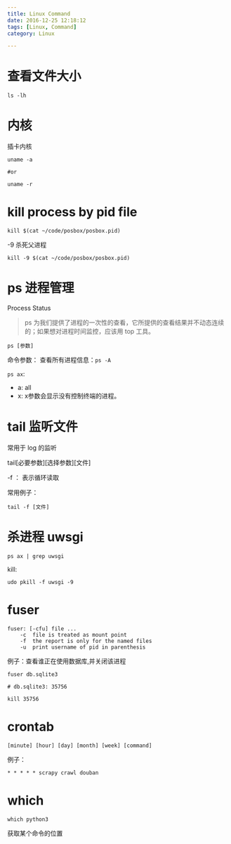 ```yaml
---
title: Linux Command
date: 2016-12-25 12:18:12
tags: [Linux, Command]
category: Linux

---
```


# 查看文件大小

```
ls -lh
```

# 内核

插卡内核
```
uname -a

#or 

uname -r
```

# kill process by pid file

```
kill $(cat ~/code/posbox/posbox.pid)
```

-9  杀死父进程

``` 
kill -9 $(cat ~/code/posbox/posbox.pid)
```

# ps 进程管理

Process Status

>ps 为我们提供了进程的一次性的查看，它所提供的查看结果并不动态连续的；如果想对进程时间监控，应该用 top 工具。

```
ps [参数]
```

命令参数：
查看所有进程信息：`ps -A`

`ps ax`:

- a: all
- x: x参数会显示没有控制终端的进程。



# tail 监听文件

常用于 log 的监听

tail[必要参数][选择参数][文件]   

-f ： 表示循环读取

常用例子： 
```
tail -f [文件]
```

# 杀进程 uwsgi

```
ps ax | grep uwsgi
```

kill:
```
udo pkill -f uwsgi -9
```

# fuser

```
fuser: [-cfu] file ...
    -c  file is treated as mount point
    -f  the report is only for the named files
    -u  print username of pid in parenthesis
```

例子：查看谁正在使用数据库,并关闭该进程

```
fuser db.sqlite3

# db.sqlite3: 35756 

kill 35756
```

# crontab

```
[minute] [hour] [day] [month] [week] [command]
```

例子：

```
* * * * * scrapy crawl douban
```

# which 

```
which python3
```

获取某个命令的位置